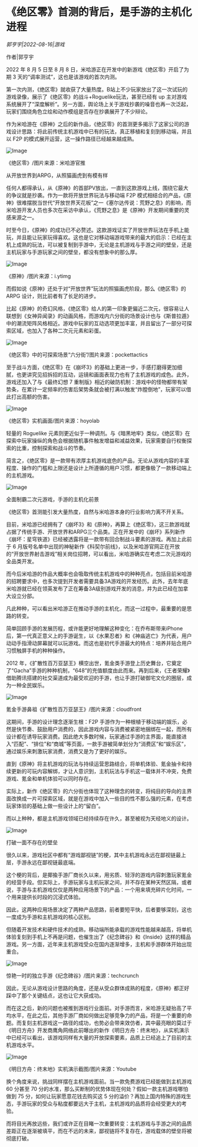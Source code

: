 # 《绝区零》首测的背后，是手游的主机化进程

*郭亨宇|2022-08-16|游戏*

作者|郭亨宇

2022 年 8 月 5 日至 8 月 8 日，米哈游正在开发中的新游戏《绝区零》开启了为期 3 天的“调率测试”，这也是该游戏的首次内测。

第一次内测，《绝区零》就收获了大量热度。B站上不少玩家放出了这一次试玩的游戏录像，展示了《绝区零》的战斗+Roguelike玩法，甚至已经有 up 主对游戏系统展开了“深度解析”。另一方面，舆论场上关于游戏抄袭的噪音也再一次泛起，玩家们围绕角色立绘和动作模组是否存在抄袭展开了不少辩论。

作为米哈游在《原神》之后的新作品，《绝区零》的首测更多揭示了这家公司的游戏设计思路：将此前传统主机游戏中已有的玩法，真正移植和复刻到移动端，并且以 F2P 的模式展开运营，这一操作路径已经越来越成熟。

![Image](https://p26.toutiaoimg.com/img/tos-cn-i-qvj2lq49k0/9c57939de06b4622a17c9370c8641853~tplv-tt-shrink:640:0.image)

《绝区零》/图片来源：米哈游官推

从开放世界到ARPG，从照猫画虎到有模有样

任何人都得承认，从《原神》的首部PV放出，一直到这款游戏上线，围绕它最大的争议就是抄袭。作为一款将开放世界玩法与移动端 F2P 模式相结合的产品，《原神》很难摆脱当世代“开放世界天花板”之一《塞尔达传说：荒野之息》的影响，而米哈游开发人员也多次在采访中承认，《荒野之息》是《原神》开发期间重要的灵感来源之一。

时至今日，《原神》的成功已不必赘述。这款游戏证实了开放世界玩法在手机上能玩，并且能让玩家玩得喜欢。这也是它对移动端游戏带来的最大的启示：已经在主机上成熟的玩法，可以被复制到手游中，无论是主机游戏与手游之间的壁垒，还是主机玩家与手游玩家之间的壁垒，都没有想象中的那么厚。

![Image](https://p9.toutiaoimg.com/img/tos-cn-i-qvj2lq49k0/6592d84212094083b03046bc8968b3ba~tplv-tt-shrink:640:0.image)

《原神》/图片来源：i.ytimg

而假如说《原神》还处于对“开放世界”玩法的照猫画虎阶段，那么《绝区零》的 ARPG 设计，则比前者有了长足的进步。

比起《原神》的奇幻风格，《绝区零》给人的第一印象更偏近二次元，很容易让人联想到《女神异闻录》的动画风格，而游戏内六分街的场景设计也与《斯普拉遁》中的潮流矩阵风格相近。游戏中玩家的互动选项更加丰富，并且留出了一部分可探索区域，也加入了各种二次元元素和彩蛋。

![Image](https://p6.toutiaoimg.com/img/tos-cn-i-qvj2lq49k0/e68993987d274b4e8c76d731dc46f437~tplv-tt-shrink:640:0.image)

《绝区零》中的可探索场景“六分街”/图片来源：pockettactics

至于战斗方面，《绝区零》在《崩坏3》的基础上更进一步，手感打磨得更加细腻，也更讲究见招拆招的互动，运镜和画面表现力也有了主机游戏的成色。此外，游戏还加入了与《最终幻想 7 重制版》相近的破防机制：游戏中的怪物都带有架势条，在累计一定频率的伤害后架势条就会被打满以触发“炸膛倒地”，玩家可以借此打出高额的伤害。

![Image](https://p3.toutiaoimg.com/img/tos-cn-i-qvj2lq49k0/bbe6c066c4cd4719aabede1019879050~tplv-tt-shrink:640:0.image)

《绝区零》实机画面/图片来源：hoyolab

轻量的 Roguelike 元素则更近似于一种调剂。与《暗黑地牢》类似，《绝区零》在探索中玩家操纵的角色会根据随机事件触发增益和减益效果，玩家需要自行权衡探索的比重，控制探索和战斗的节奏。

简言之，《绝区零》是一款带有浓厚主机游戏底色的产品，无论从游戏内容的丰富程度、操作的门槛和上限还是设计上所遵循的用户习惯，都更像极了一款移动端上的主机游戏。

![Image](https://p3.toutiaoimg.com/img/tos-cn-i-qvj2lq49k0/3f1fb803a2534de892ece0b480b8d161~tplv-tt-shrink:640:0.image)

全面制霸二次元游戏，手游的主机化前景

《绝区零》首测能引发大量热度，自然与米哈游本身的行业影响力离不开关系。

目前，米哈游已经拥有了《崩坏3》和《原神》，再算上《绝区零》，这三款游戏就占据了传统手游、开放世界和ARPG三个品类。正在开发中的《崩坏》系列新作《崩坏：星穹铁道》已经被透露将是一款带有回合制战斗要素的游戏。再加上此前于 6 月版号名单中出现的神秘新作《科契尔前线》，以及米哈游官网正在开放的“开放世界射击游戏”相关岗位招聘，可以看出，米哈游确实在考虑二次元游戏的全品类开发。

而今后米哈游的作品大概率也会吸取传统主机游戏中的种种亮点，包括目前米哈游的招聘要求中，也多次提到开发者需要具备3A游戏的开发经历。此外，去年年底米哈游就已经在领英发布了正在筹备3A级别游戏开发的消息，并为此已经在加拿大设立分部。

凡此种种，可以看出米哈游正在推动手游的主机化，而这一过程中，最重要的是思路的转变。

简单回顾手游的发展历程，或许能更好地理解这种变化：在乔布斯带来iPhone后，第一代真正意义上的手游诞生，以《水果忍者》和《神庙逃亡》为代表，用户动动手指滑动屏幕就可以玩游戏。而这也是初代手游最大的特点：培养并贴合用户习惯触屏手机的种种操作。

2012 年，《扩散性百万亚瑟王》横空出世，氪金类手游登上历史舞台，它奠定了“Gacha”手游的种种机制，“648”的充值额度由此而来。再到后来，《王者荣耀》借助腾讯搭建的社交渠道成为最受欢迎的手游，也让手游打破御宅文化的圈层，成为一种全民娱乐。

![Image](https://p26.toutiaoimg.com/img/tos-cn-i-qvj2lq49k0/fe06976dbaaf4686b9cd96cf216af5c0~tplv-tt-shrink:640:0.image)

氪金手游鼻祖《扩散性百万亚瑟王》/图片来源：cloudfront

这期间，手游的设计理念逐渐生根：F2P 手游作为一种根植于移动端的娱乐，必然是快节奏、鼓励用户消费的，因此游戏内容与消费被紧密地捆绑在一起，而所有设计都在诱导玩家消费。因此绝大多数时候，玩家通过手游的主界面，能直接进入“匹配”、“排位”和“商城”等页面，一款手游被简单划分为“消费区”和“娱乐区”，通过娱乐来刺激玩家消费，消费又是为了更好的娱乐。

直到《原神》将主机游戏的玩法与持续运营思路结合，将单机体验、氪金抽卡和持续更新的可玩内容解绑，才让人意识到，主机玩法与手机这一载体并不冲突，免费游戏、氪金和单机体验可以同时存在。

实际上，新作《绝区零》的六分街也体现了这种理念的转变，将纯目的导向的主界面改换成一片可探索区域，就是在游戏中加入一些目的性不那么强的元素，在考虑玩家体验的基础上做一些设计上的“留白”。

而以上种种，都是主机游戏领域已经持续存在许久，甚至被视为天经地义的设计。

![Image](https://p26.toutiaoimg.com/img/tos-cn-i-qvj2lq49k0/a8495dd0133348c2b1cfc81c98d4fafa~tplv-tt-shrink:640:0.image)

打破一面不存在的壁垒

很久以来，游戏社区中都有“游戏鄙视链”的梗，其中主机游戏永远在鄙视链最上层，手游永远在鄙视链最底端。

这个梗的背后，是揶揄手游厂商长久以来，用劣质、轻浮的游戏内容刺激玩家氪金的经营手段。但实际上，手游玩家与主机玩家之间，并不存在某种天然区隔，或者说，手游与主机游戏仅仅是两种应用场景下的产品：一个用来填充碎片化时间，一个用来提供长时段的沉浸式体验。

因此，这两种应用场景决定了两种产品思路，前者要短平快，后者要够深刻，这也一度成为手游和主机游戏的核心区别。

但随着开发技术和硬件技术的成熟，移动端所能承载的游戏性能越来越高，将单机体验复刻到手机上不再是问题，也催生出了《纪念碑谷》和《Inside》这样的精品游戏。另一方面，近年来主机游戏受众在国内逐渐增多，主机和手游群体开始出现重合。

![Image](https://p3.toutiaoimg.com/img/tos-cn-i-qvj2lq49k0/0e323283389247a4b07c8993639f5ca5~tplv-tt-shrink:640:0.image)

惊艳一时的独立手游《纪念碑谷》/图片来源：techcrunch

因此，无论从游戏设计思路的角度，还是从受众群体成熟的程度，《原神》都正好踩中了那个关键结点，这也让它大获成功。

而在这之后，新的问题也被推到游戏行业面前。对手游而言，米哈游无疑抬高了平均水平，在此之后，其他手游厂商如何做出足够竞争力的产品，将是一个重要的命题。而复刻主机游戏这一路径的成功，也势必会带来效仿者，其中最亮眼的莫过于《明日方舟》开发商鹰角网络此前曝出的新作《明日方舟：终末地》，从实机演示中已经可以看出，该游戏同样有大量的开放探索要素，品质上已经追上了目前的主机游戏水平。

![Image](https://p26.toutiaoimg.com/img/tos-cn-i-qvj2lq49k0/8516b9b964d64497a382d0b59ccc2c1a~tplv-tt-shrink:640:0.image)

《明日方舟：终末地》实机演示截图/图片来源：Youtube

换个角度来说，挑战同样摆在主机游戏面前。当一款免费游戏已经能做到主机游戏 60 分甚至 70 分的水准，那么买断制的优势体现在何处？假如一款主机游戏哪怕做到 75 分，如何让玩家愿意花钱去购买这 5 分的溢价？再加上国内特殊的游戏生态，手游玩家的受众与粘度都要远大于主机，主机游戏的品质将会经受更大的考验。

而将目光再放远些，我们或许正在目睹一次重要转变：主机游戏与手游之间的品质差距正在逐渐被填平，而在不远的未来，鄙视链将不复存在，游戏载体的壁垒将被彻底打破。

